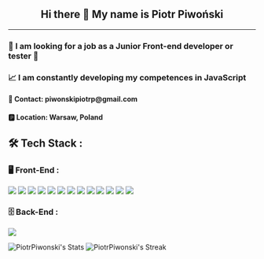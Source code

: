 <p align="center">
 <h2 align="center"> Hi there 👋 My name is Piotr Piwoński</h2>
</p>
<hr>
<h3 align="left">👀 I am looking for a job as a Junior Front-end developer or tester 👀</h3>

<h3 align="left">📈 I am constantly developing my competences in JavaScript</h3>

<h4 align="left"> 📧 Contact: piwonskipiotrp@gmail.com </h3> 

<h4 align="left">🅿 Location: Warsaw, Poland</h4>

## 🛠 Tech Stack : 

### 🖥 Front-End :

![](https://img.shields.io/badge/Code-HTML-informational?style=plastic&logo=html5&logoColor=white)
![](https://img.shields.io/badge/Code-CSS-informational?style=plastic&logo=css3&logoColor=white)
![](https://img.shields.io/badge/Code-Sass-informational?style=plastic&logo=sass&logoColor=white)
![](https://img.shields.io/badge/Code-Bootstrap-informational?style=plastic&logo=bootstrap&logoColor=white)
![](https://img.shields.io/badge/Code-JavaScript-informational?style=plastic&logo=javascript&logoColor=white)
![](https://img.shields.io/badge/Code-TypeScript-informational?style=plastic&logo=typescript&logoColor=white)
![](https://img.shields.io/badge/Code-React-informational?style=plastic&logo=react&logoColor=white)
![](https://img.shields.io/badge/Code-React%20Styled%20Component-informational?style=plastic&logo=react&logoColor=white)
![](https://img.shields.io/badge/Code-React%20Testing%20Liblary-informational?style=plastic&logo=react&logoColor=white)
![](https://img.shields.io/badge/Code-Angular-informational?style=plastic&logo=angular&logoColor=white)
![](https://img.shields.io/badge/Code-Angular%20Jasmine-informational?style=plastic&logo=jasmine&logoColor=white)
![](https://img.shields.io/badge/Code-Jest-informational?style=plastic&logo=jest&logoColor=white)
![](https://img.shields.io/badge/Code-Cypress-informational?style=plastic&logo=cypress&logoColor=white)


### 🗄 Back-End :

![](https://img.shields.io/badge/Code-Node.Js-informational?style=plastic&logo=nodedotjs&logoColor=white)




<!--
**PiotrPiwonski/PiotrPiwonski** is a ✨ _special_ ✨ repository because its `README.md` (this file) appears on your GitHub profile.

Here are some ideas to get you started:

- 🔭 I’m currently working on ...
- 🌱 I’m currently learning ...
- 👯 I’m looking to collaborate on ...
- 🤔 I’m looking for help with ...
- 💬 Ask me about ...
- 📫 How to reach me: ...
- 😄 Pronouns: ...
- ⚡ Fun fact: ...
-->

![PiotrPiwonski's Stats](https://github-readme-stats.vercel.app/api?username=PiotrPiwonski&theme=tokyonight&show_icons=true&hide_border=false&count_private=false)
![PiotrPiwonski's Streak](https://github-readme-streak-stats.herokuapp.com/?user=PiotrPiwonski&theme=tokyonight&hide_border=false)
